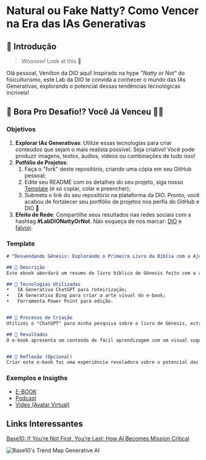 # Natural ou Fake Natty? Como Vencer na Era das IAs Generativas

## 🚀 Introdução

> Woooow! Look at this 👀

Olá pessoal, Venilton da DIO aqui! Inspirado na hype _"Natty or Not"_ do fisiculturismo, este Lab da DIO te convida a conhecer o mundo das IAs Generativas, explorando o potencial dessas tendências tecnológicas incríveis!

## 🎯 Bora Pro Desafio!? Você Já Venceu 💪🤓

### Objetivos

1. **Explorar IAs Generativas**: Utilize essas tecnologias para criar conteúdos que sejam o mais realista possível. Seja criativo! Você pode produzir imagens, textos, áudios, vídeos ou combinações de tudo isso!
1. **Potfólio de Projetos**:
    1. Faça o "fork" deste repositório, criando uma cópia em seu GitHub pessoal;
    2. Edite seu README com os detalhes do seu projeto, siga nosso [Template](#template) (é só copiar, colar e preencher);
    3. Submeta o link do seu repositório na plataforma da DIO. Pronto, você acabou de fortalecer seu portfólio de projetos nos perfis do GitHub e DIO 🚀
1. **Efeito de Rede**: Compartilhe seus resultados nas redes sociais com a hashtag **#LabDIONattyOrNot**. Não esqueça de nos marcar: [DIO](https://www.linkedin.com/school/dio-makethechange) e [falvojr](https://www.linkedin.com/in/falvojr).

### Template

```markdown
# "Desvendando Gênesis: Explorando o Primeiro Livro da Bíblia com a Ajuda da IA"

## 📒 Descrição
Este ebook abordará um resumo do livro bíblico de Gênesis feito com a ajuda de uma IA

## 🤖 Tecnologias Utilizadas
•	IA Generativa ChatGPT para roteirização;
•	IA Generativa Bing para criar a arte visual do e-book;
•	Ferramenta Power Point para edição.


## 🧐 Processo de Criação
Utilizei o "ChatGPT" para minha pesquisa sobre o livro de Gênesis, estruturar o conteúdo e refinar minhas ideias. Por outro lado, o "Bing" foi usado para gerar imagens exclusivas para o e-book. Para concluir, a montagem final foi feita no “Power Point” para edição de texto.

## 🚀 Resultados
O e-book apresenta um conteúdo de fácil aprendizagem com um visual sugestivo, demonstrando como as IAs Genativas podem ser uma ferramenta poderosa na educação e na disseminação do conhecimento, de um livro bíblico que não é de fácil interpretação e entendimento.


## 💭 Reflexão (Opcional)
Criar este e-book foi uma experiência reveladora sobre o potencial das IAs e como elas podem ser aplicadas em diferentes contextos.
```

### Exemplos e Insigths

- [E-BOOK](/exemplos/E-BOOK.md)
- [Podcast](/exemplos/PODCAST.md)
- [Vídeo (Avatar Virtual)](/exemplos/VIDEO.md)

## Links Interessantes

[Base10: If You’re Not First, You’re Last: How AI Becomes Mission Critical](https://base10.vc/post/generative-ai-mission-critical/)

![Base10's Trend Map Generative AI](https://github.com/digitalinnovationone/lab-natty-or-not/assets/730492/f4df26e8-f8f7-4419-8252-c69d73ea930c)
